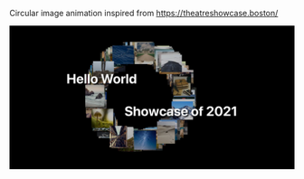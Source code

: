 Circular image animation inspired from https://theatreshowcase.boston/


<img src="https://raw.githubusercontent.com/bagusindrayana/showcase/master/preview.png"> 